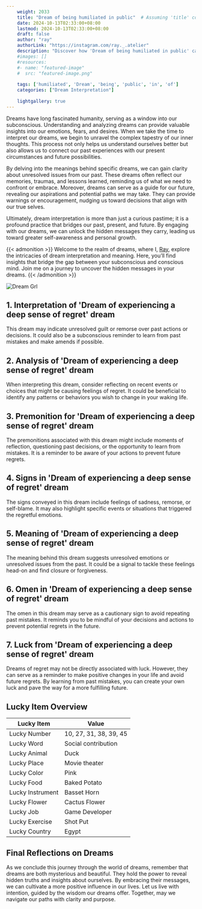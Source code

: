 ```yaml
---
    weight: 2033
    title: "Dream of being humiliated in public"  # Assuming 'title' column exists
    date: 2024-10-13T02:33:00+08:00
    lastmod: 2024-10-13T02:33:00+08:00
    draft: false
    author: "ray"
    authorLink: "https://instagram.com/ray._.atelier"
    description: "Discover how 'Dream of being humiliated in public' can interpret your future and uncover its significant meanings in your life."
    #images: []
    #resources:
    #- name: "featured-image"
    #  src: "featured-image.png"
    
    tags: ['humiliated', 'Dream', 'being', 'public', 'in', 'of']
    categories: ["Dream Interpretation"]
    
    lightgallery: true
---
```

    
Dreams have long fascinated humanity, serving as a window into our subconscious. Understanding and analyzing dreams can provide valuable insights into our emotions, fears, and desires. When we take the time to interpret our dreams, we begin to unravel the complex tapestry of our inner thoughts. This process not only helps us understand ourselves better but also allows us to connect our past experiences with our present circumstances and future possibilities.

By delving into the meanings behind specific dreams, we can gain clarity about unresolved issues from our past. These dreams often reflect our memories, traumas, and lessons learned, reminding us of what we need to confront or embrace. Moreover, dreams can serve as a guide for our future, revealing our aspirations and potential paths we may take. They can provide warnings or encouragement, nudging us toward decisions that align with our true selves.

Ultimately, dream interpretation is more than just a curious pastime; it is a profound practice that bridges our past, present, and future. By engaging with our dreams, we can unlock the hidden messages they carry, leading us toward greater self-awareness and personal growth.

{{< admonition >}}
Welcome to the realm of dreams, where I, [Ray](https://instagram.com/ray._.atelier), explore the intricacies of dream interpretation and meaning. Here, you’ll find insights that bridge the gap between your subconscious and conscious mind. Join me on a journey to uncover the hidden messages in your dreams.
{{< /admonition >}}

![Dream Grl](https://cdn.pixabay.com/photo/2017/11/02/03/35/gothic-2910057_1280.jpg "Dream Grl")

## 1. Interpretation of 'Dream of experiencing a deep sense of regret' dream
 This dream may indicate unresolved guilt or remorse over past actions or decisions. It could also be a subconscious reminder to learn from past mistakes and make amends if possible.

## 2. Analysis of 'Dream of experiencing a deep sense of regret' dream
 When interpreting this dream, consider reflecting on recent events or choices that might be causing feelings of regret. It could be beneficial to identify any patterns or behaviors you wish to change in your waking life.

## 3. Premonition for 'Dream of experiencing a deep sense of regret' dream
 The premonitions associated with this dream might include moments of reflection, questioning past decisions, or the opportunity to learn from mistakes. It is a reminder to be aware of your actions to prevent future regrets.

## 4. Signs in 'Dream of experiencing a deep sense of regret' dream
 The signs conveyed in this dream include feelings of sadness, remorse, or self-blame. It may also highlight specific events or situations that triggered the regretful emotions.

## 5. Meaning of 'Dream of experiencing a deep sense of regret' dream
 The meaning behind this dream suggests unresolved emotions or unresolved issues from the past. It could be a signal to tackle these feelings head-on and find closure or forgiveness.

## 6. Omen in 'Dream of experiencing a deep sense of regret' dream
 The omen in this dream may serve as a cautionary sign to avoid repeating past mistakes. It reminds you to be mindful of your decisions and actions to prevent potential regrets in the future.

## 7. Luck from 'Dream of experiencing a deep sense of regret' dream
 Dreams of regret may not be directly associated with luck. However, they can serve as a reminder to make positive changes in your life and avoid future regrets. By learning from past mistakes, you can create your own luck and pave the way for a more fulfilling future.

## Lucky Item Overview
| Lucky Item          | Value              |
|---------------|--------------------|
| Lucky Number        | 10, 27, 31, 38, 39, 45  |
| Lucky Word          | Social contribution |
| Lucky Animal        | Duck |
| Lucky Place         | Movie theater     |
| Lucky Color         | Pink     |
| Lucky Food          | Baked Potato      |
| Lucky Instrument    | Basset Horn |
| Lucky Flower        | Cactus Flower    |
| Lucky Job           | Game Developer       |
| Lucky Exercise      | Shot Put  |
| Lucky Country       | Egypt    |


##  Final Reflections on Dreams

As we conclude this journey through the world of dreams, remember that dreams are both mysterious and beautiful. They hold the power to reveal hidden truths and insights about ourselves. By embracing their messages, we can cultivate a more positive influence in our lives. Let us live with intention, guided by the wisdom our dreams offer. Together, may we navigate our paths with clarity and purpose.
